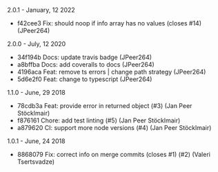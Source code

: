 2.0.1 - January, 12 2022

* f42cee3 Fix: should noop if info array has no values (closes #14) (JPeer264)

2.0.0 - July, 12 2020

* 34f194b Docs: update travis badge (JPeer264)
* a8bffba Docs: add coveralls to docs (JPeer264)
* 4196aca Feat: remove ts errors | change path strategy (JPeer264)
* 5d6e2f0 Feat: change to typescript (JPeer264)

1.1.0 - June, 29 2018

* 78cdb3a Feat: provide error in returned object (#3) (Jan Peer Stöcklmair)
* f876161 Chore: add test linting (#5) (Jan Peer Stöcklmair)
* a879620 CI: support more node versions (#4) (Jan Peer Stöcklmair)

1.0.1 - June, 24 2018

* 8868079 Fix: correct info on merge commits (closes #1) (#2) (Valeri Tsertsvadze)

